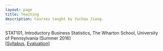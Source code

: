 ```yaml
---
layout: page
title: Teaching
description: Courses taught by Yuchao Jiang.
---
```

<div class="cv">
  STAT101, Introductory Business Statistics, The Wharton School, University of Pennsylvania (Summer 2016) <br/>
  [<a href="../assets/pdfs/Syllabus-STAT-101-2016-Summer.pdf" title="Syllabus STAT101">Syllabus</a>,
	<a href="../assets/pdfs/STAT101_teaching_evaluation.pdf" title="Evaluation STAT101">Evaluation</a>]
</div>

<br/>

